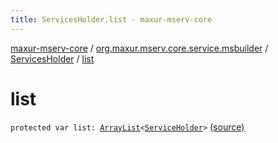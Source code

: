 ```yaml
---
title: ServicesHolder.list - maxur-mserv-core
---
```


[maxur-mserv-core](../../index.html) / [org.maxur.mserv.core.service.msbuilder](../index.html) / [ServicesHolder](index.html) / [list](.)

# list

`protected var list: `[`ArrayList`](https://kotlinlang.org/api/latest/jvm/stdlib/kotlin.collections/-array-list/index.html)`<`[`ServiceHolder`](../-service-holder/index.html)`>` [(source)](https://github.com/myunusov/maxur-mserv/tree/master/maxur-mserv-core/src/main/kotlin/org/maxur/mserv/core/service/msbuilder/MicroServiceBuilder.kt#L93)